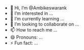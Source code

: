 - 👋 Hi, I’m @Ambikeswarank
- 👀 I’m interested in ...
- 🌱 I’m currently learning ...
- 💞️ I’m looking to collaborate on ...
- 📫 How to reach me ...
- 😄 Pronouns: ...
- ⚡ Fun fact: ...

<!---
Ambikeswarank/Ambikeswarank is a ✨ special ✨ repository because its `README.md` (this file) appears on your GitHub profile.
You can click the Preview link to take a look at your changes.
--->
